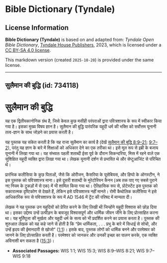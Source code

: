 # Bible Dictionary (Tyndale)

## License Information

**Bible Dictionary (Tyndale)** is based on and adapted from: _Tyndale Open Bible Dictionary_, [Tyndale House Publishers](https://tyndaleopenresources.com/), 2023, which is licensed under a [CC BY-SA 4.0 license](https://creativecommons.org/licenses/by-sa/4.0/legalcode.en).

This markdown version (created `2025-10-20`) is provided under the same license.



--------------------------------

## सुलैमान की बुद्धि (id: 734118)

सुलैमान की बुद्धि
=================

यह एक द्वितीयकानोनिक ग्रंथ है, जिसे केवल कुछ मसीही परंपराओं द्वारा पवित्रशास्त्र के रूप में स्वीकार किया गया है। इसका मुख्य विषय ज्ञान है। सुलैमान की बुद्धि पारंपरिक यहूदी धर्म की भक्ति को सर्वोत्तम यूनानी तत्व\-ज्ञान के साथ जोड़ने का प्रयास करती है।

यह पुस्तक यह संकेत करती है कि यह राजा सुलैमान का कार्य है (देखें [सुलैमान की बुद्धि 8:9–21](https://ref.ly/Wis8:9-Wis8:21); [9:7–2](https://ref.ly/Wis9:7-Wis9:18)), परंतु यह ज्ञान के बारे में शिक्षाओं को अधिकार देने का एक तरीका था। इसे मूल रूप से इब्री के बजाय यूनानी में लिखा गया था। यह संभवतः पहली शताब्दी ईसा पूर्व के दौरान सिकन्दरिया, मिस्र में रहने वाले एक सुशिक्षित यहूदी व्यक्ति द्वारा लिखा गया था। लेखक यूनानी दर्शन से प्रभावित थे और सेप्टुआजिंट से परिचित थे।

प्रारंभिक कलीसिया के कुछ पिताओं, जैसे कि ओरीजन, कैसरिया के यूसेबियस, और हिप्पो के ऑगस्टीन, ने इस पुस्तक को पवित्रशास्त्र माना। इसे दूसरी शताब्दी के मुरेटोरियन कैनन (अब तक पाए गए सबसे पुराने नए नियम के टुकड़ों में से एक) में भी शामिल किया गया था। ऐतिहासिक रूप से, प्रोटेस्टेंट इस पुस्तक को सकारात्मक दृष्टिकोण से देखते हैं, लेकिन इसे पवित्रशास्त्र नहीं मानते। रोमी कैथोलिक कलीसिया ने इसे आधिकारिक रूप से पवित्रशास्त्र के रूप में AD 1546 में ट्रेंट की परिषद में मान्यता दी।

लेखक ने यह पुस्तक उन यहूदियों को प्रेरित करने के लिए लिखी थी जिन्होंने यहूदी विश्वास को छोड़ दिया था। इसका उद्देश्य उन्हें उत्पीड़न के बावजूद विश्वासपूर्ण और धार्मिक जीवन जीने के लिए प्रोत्साहित करना था। यह मूर्तिपूजा की मूर्खता और यहूदी धर्म के सत्य को भी प्रदर्शित करने का प्रयास करता है। पुस्तक की शुरुआत लेखक को यह कहे जाने से होती है कि “प्रेम धार्मिकता, . . . प्रभु के बारे में सिधाई से सोचो, और उन्हें हृदय की ईमानदारी से खोजो” ([1:1](https://ref.ly/Wis1:1))। इसके बाद, पुस्तक लोगों को धार्मिक बनने और परमेश्वर को जानने के लिए प्रोत्साहित करती है। परमेश्वर को जानकर और उनकी इच्छा का पालन करके, एक व्यक्ति अविनाशी बन सकता है ([15:3](https://ref.ly/Wis15:3))।

* **Associated Passages:** WIS 1:1; WIS 15:3; WIS 8:9–WIS 8:21; WIS 9:7–WIS 9:18

